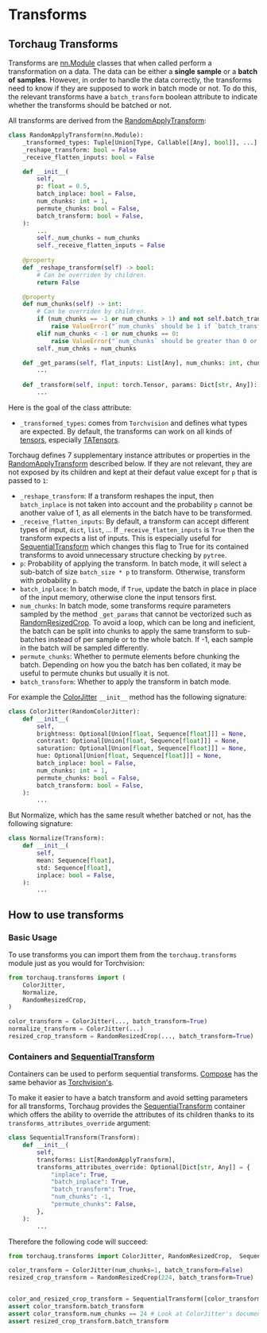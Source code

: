 # Transforms

## Torchaug Transforms

Transforms are  [nn.Module](#torch.nn.Module) classes that when called perform a transformation on a data. The data can be either a **single sample** or a **batch of samples**. However, in order to handle the data correctly, the transforms need to know if they are supposed to work in batch mode or not. To do this, the relevant transforms have a `batch_transform` boolean attribute to indicate whether the transforms should be batched or not.

All transforms are derived from the [RandomApplyTransform](#torchaug.transforms.RandomApplyTransform):
```python
class RandomApplyTransform(nn.Module):
    _transformed_types: Tuple[Union[Type, Callable[[Any], bool]], ...] = (torch.Tensor,)
    _reshape_transform: bool = False
    _receive_flatten_inputs: bool = False

    def __init__(
        self,
        p: float = 0.5,
        batch_inplace: bool = False,
        num_chunks: int = 1,
        permute_chunks: bool = False,
        batch_transform: bool = False,
    ):
        ...
        self._num_chunks = num_chunks
        self._receive_flatten_inputs = False
    
    @property
    def _reshape_transform(self) -> bool:
        # Can be overriden by children.
        return False

    @property
    def num_chunks(self) -> int:
        # Can be overriden by children.
        if (num_chunks == -1 or num_chunks > 1) and not self.batch_transform:
            raise ValueError("`num_chunks` should be 1 if `batch_transform` is False.")
        elif num_chunks < -1 or num_chunks == 0:
            raise ValueError("`num_chunks` should be greater than 0 or -1.")
        self._num_chnks = num_chunks

    def _get_params(self, flat_inputs: List[Any], num_chunks: int, chunks_indices: List[torch.Tensor]) -> List[Dict[str, Any]]:
        ...
    
    def _transform(self, input: torch.Tensor, params: Dict[str, Any]):
        ...
```
Here is the goal of the class attribute:
- `_transformed_types`: comes from `Torchvision` and defines what types are expected. By default, the transforms can work on all kinds of [tensors](#torch.Tensor), especially [TATensors](#~torchaug.ta_tensors.TATensor).

Torchaug defines 7 supplementary instance attributes or properties in the [RandomApplyTransform](#torchaug.transforms.RandomApplyTransform) described below. If they are not relevant, they are not exposed by its children and kept at their defaut value except for `p` that is passed to `1`:
- `_reshape_transform`: If a transform reshapes the input, then `batch_inplace` is not taken into account and the probability `p` cannot be another value of 1, as all elements in the batch have to be transformed.
- `_receive_flatten_inputs`: By default, a transform can accept different types of input, `dict`, `list`, ... If `_receive_flatten_inputs` is `True` then the transform expects a list of inputs. This is especially useful for [SequentialTransform](#torchaug.transforms.SequentialTransform) which changes this flag to True for its contained transforms to avoid unnecessary structure checking by `pytree`.
- `p`: Probability of applying the transform. In batch mode, it will select a sub-batch of size `batch_size * p` to transform. Otherwise, transform with probability `p`.
- `batch_inplace`: In batch mode, if `True`, update the batch in place in place of the input memory, otherwise clone the input tensors first.
- `num_chunks`: In batch mode, some transforms require parameters sampled by the method `_get_params` that cannot be vectorized such as [RandomResizedCrop](#torchaug.transforms.RandomResizedCrop). To avoid a loop, which can be long and ineficient, the batch can be split into chunks to apply the same transform to sub-batches instead of per sample or to the whole batch. If -1, each sample in the batch will be sampled differently.
- `permute_chunks`: Whether to permute elements before chunking the batch. Depending on how you the batch has ben collated, it may be useful to permute chunks but usually it is not.
- `batch_transform`: Whether to apply the transform in batch mode.


For example the [ColorJitter](#torchaug.transforms.ColorJitter) `__init__` method has the following signature:
```python
class ColorJitter(RandomColorJitter):
    def __init__(
        self,
        brightness: Optional[Union[float, Sequence[float]]] = None,
        contrast: Optional[Union[float, Sequence[float]]] = None,
        saturation: Optional[Union[float, Sequence[float]]] = None,
        hue: Optional[Union[float, Sequence[float]]] = None,
        batch_inplace: bool = False,
        num_chunks: int = 1,
        permute_chunks: bool = False,
        batch_transform: bool = False,
    ):
        ...
```

But Normalize, which has the same result whether batched or not, has the following signature:
```python
class Normalize(Transform):
    def __init__(
        self,
        mean: Sequence[float],
        std: Sequence[float],
        inplace: bool = False,
    ):
        ...
```

## How to use transforms

### Basic Usage

To use transforms you can import them from the `torchaug.transforms` module just as you would for Torchvision:
```python
from torchaug.transforms import (
    ColorJitter,
    Normalize,
    RandomResizedCrop,
)

color_transform = ColorJitter(..., batch_transform=True)
normalize_transform = ColorJitter(...)
resized_crop_transform = RandomResizedCrop(..., batch_transform=True)
```

### Containers and [SequentialTransform](#torchaug.transforms.SequentialTransform)

Containers can be used to perform sequential transforms. [Compose](#torchaug.transforms.Compose) has the same behavior as [Torchvision's](#torchvision.transforms.v2.Compose).

To make it easier to have a batch transform and avoid setting parameters for all transforms, Torchaug provides the [SequentialTransform](#torchaug.transforms.SequentialTransform) container which offers the ability to override the attributes of its children thanks to its `transforms_attributes_override` argument:
```python
class SequentialTransform(Transform):
    def __init__(
        self,
        transforms: List[RandomApplyTransform],
        transforms_attributes_override: Optional[Dict[str, Any]] = {
            "inplace": True,
            "batch_inplace": True,
            "batch_transform": True,
            "num_chunks": -1,
            "permute_chunks": False,
        },
    ):
        ...
```

Therefore the following code will succeed:
```python
from torchaug.transforms import ColorJitter, RandomResizedCrop,  SequentialTransform

color_transform = ColorJitter(num_chunks=1, batch_transform=False)
resized_crop_transform = RandomResizedCrop(224, batch_transform=True)


color_and_resized_crop_transform = SequentialTransform([color_transform, resized_crop_transform])
assert color_transform.batch_transform
assert color_transform.num_chunks == 24 # Look at ColorJitter's documentation to understand why.
assert resized_crop_transform.batch_transform
```

